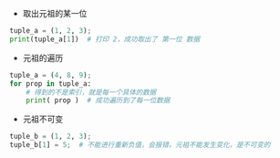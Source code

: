 - 取出元祖的某一位
```py
tuple_a = (1, 2, 3);
print(tuple_a[1])  # 打印 2，成功取出了 第一位 数据
```

- 元祖的遍历
```py
tuple_a = (4, 8, 9);
for prop in tuple_a:
    # 得到的不是索引，就是每一个具体的数据
    print( prop )  # 成功遍历到了每一位数据
```


- 元祖不可变
```py
tuple_b = (1, 2, 3);
tuple_b[1] = 5;  # 不能进行重新负值，会报错，元祖不能发生变化，是不可变的
```